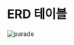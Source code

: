 # ERD 테이블
![parade](https://github.com/user-attachments/assets/395ddced-a1ff-4c37-88e2-2deedf225d2f)